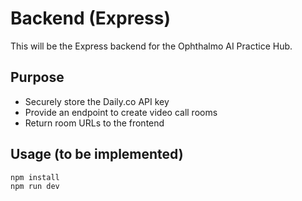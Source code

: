 # Backend (Express)

This will be the Express backend for the Ophthalmo AI Practice Hub.

## Purpose
- Securely store the Daily.co API key
- Provide an endpoint to create video call rooms
- Return room URLs to the frontend

## Usage (to be implemented)

```
npm install
npm run dev
``` 